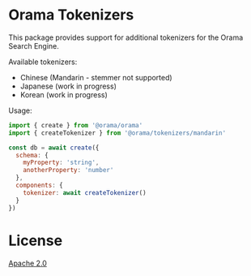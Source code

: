 # Orama Tokenizers

This package provides support for additional tokenizers for the Orama Search Engine.

Available tokenizers:
- Chinese (Mandarin - stemmer not supported)
- Japanese (work in progress)
- Korean (work in progress)

Usage:

```js
import { create } from '@orama/orama'
import { createTokenizer } from '@orama/tokenizers/mandarin'

const db = await create({
  schema: {
    myProperty: 'string',
    anotherProperty: 'number'
  },
  components: {
    tokenizer: await createTokenizer()
  }
})
```

# License
[Apache 2.0](/LICENSE.md)